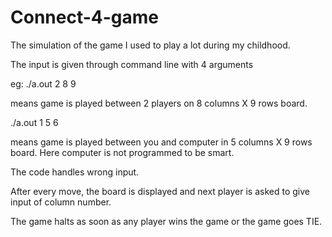 # Connect-4-game

The simulation of the game I used to play a lot during my childhood.

The input is given through command line with 4 arguments

eg: ./a.out 2 8 9 

means game is played between 2 players on 8 columns X 9 rows board.

./a.out 1 5 6 

means game is played between you and computer in 5 columns X 9 rows board. Here computer is not programmed to be smart.

The code handles wrong input.

After every move, the board is displayed and next player is asked to give input of column number. 

The game halts as soon as any player wins the game or the game goes TIE.


